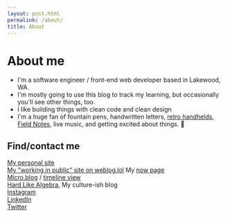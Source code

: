 ```yaml
---
layout: post.html
permalink: /about/
title: About
---
```


# About me

- I'm a software engineer / front-end web developer based in Lakewood, WA.
- I'm mostly going to use this blog to track my learning, but occasionally you'll see other things, too.
- I like building things with clean code and clean design
- I'm a huge fan of fountain pens, handwritten letters, [retro handhelds][retro], [Field Notes](http://fieldnotesbrand.com), live music, and getting excited about things. 🎉

## Find/contact me

[My personal site][jw]  
[My "working in public" site on weblog.lol][weblog]
My [now page][now]  
[Micro.blog][micro] / [timeline view][time]  
[Hard Like Algebra][hla], My culture-ish blog  
[Instagram][insta]  
[LinkedIn][linked]  
[Twitter][twitter]

[hla]: http://hardlikealgebra.com/
[insta]: https://www.instagram.com/jwithy/
[jw]: http://www.jimwithington.com/
[weblog]: https://jwithy.weblog.lol/
[linked]: https://www.linkedin.com/in/jamesrwithington/
[micro]: https://jw.micro.blog
[now]: https://jwithy.omg.lol/now
[omg]: https://jwithy.omg.lol/
[retro]: https://retrogamecorps.com/2023/10/27/powkiddy-rgb30-starter-guide/
[time]: https://micro.blog/jw
[twitter]: https://twitter.com/jwithy
